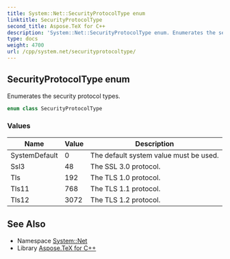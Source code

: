 ```yaml
---
title: System::Net::SecurityProtocolType enum
linktitle: SecurityProtocolType
second_title: Aspose.TeX for C++
description: 'System::Net::SecurityProtocolType enum. Enumerates the security protocol types in C++.'
type: docs
weight: 4700
url: /cpp/system.net/securityprotocoltype/
---
```

## SecurityProtocolType enum


Enumerates the security protocol types.

```cpp
enum class SecurityProtocolType
```

### Values

| Name | Value | Description |
| --- | --- | --- |
| SystemDefault | 0 | The default system value must be used. |
| Ssl3 | 48 | The SSL 3.0 protocol. |
| Tls | 192 | The TLS 1.0 protocol. |
| Tls11 | 768 | The TLS 1.1 protocol. |
| Tls12 | 3072 | The TLS 1.2 protocol. |

## See Also

* Namespace [System::Net](../)
* Library [Aspose.TeX for C++](../../)
